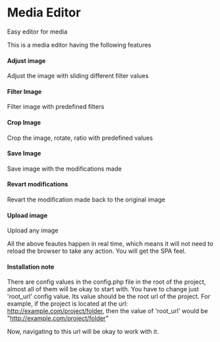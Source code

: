 # Media Editor

Easy editor for media

This is a media editor having the following features
#### Adjust image
Adjust the image with sliding different filter values
#### Filter Image
Filter image with predefined filters
#### Crop Image
Crop the image, rotate, ratio with predefined values
#### Save Image
Save image with the modifications made
#### Revart modifications
Revart the modification made back to the original image
#### Upload image
Upload any image

All the above feautes happen in real time, which means it will not need to 
reload the browser to take any action. You will get the SPA feel.


#### Installation note
There are config values in the config.php file in the root of the project,
almost all of them will be okay to start with. You have to change just 'root_url' 
config value. Its value should be the root url of the project. For example, if
the project is located at the url: http://example.com/project/folder, then the value of
'root_url' would be "http://example.com/project/folder"

Now, navigating to this url will be okay to work with it.
